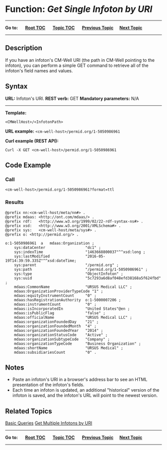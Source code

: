 # Function: *Get Single Infoton by URI* #

----

**Go to:** &nbsp;&nbsp;&nbsp;&nbsp; [**Root TOC**](CM-Well.RootTOC.md) &nbsp;&nbsp;&nbsp;&nbsp; [**Topic TOC**](API.TOC.md) &nbsp;&nbsp;&nbsp;&nbsp; [**Previous Topic**](API.Login.Login.md)&nbsp;&nbsp;&nbsp;&nbsp; [**Next Topic**](API.Get.GetMultipleInfotonsByURI.md)  

----

## Description ##
If you have an infoton's CM-Well URI (the path in CM-Well pointing to the infoton), you can perform a simple GET command to retrieve all of the infoton's field names and values.

## Syntax ##

**URL:** Infoton's URI.
**REST verb:** GET
**Mandatory parameters:** N/A

----------

**Template:**

    <CMWellHost>/<InfotonPath>

**URL example:**
   `<cm-well-host>/permid.org/1-5050986961`

**Curl example (REST API):**

    Curl -X GET <cm-well-host>/permid.org/1-5050986961

## Code Example ##

### Call ###

    <cm-well-host>/permid.org/1-5050986961?format=ttl

### Results ###

    @prefix nn:<cm-well-host/meta/nn#> .
    @prefix mdaas: <http://ont.com/mdaas/> .
    @prefix rdf:   <http://www.w3.org/1999/02/22-rdf-syntax-ns#> .
    @prefix xsd:   <http://www.w3.org/2001/XMLSchema#> .
    @prefix sys:   <cm-well-host/meta/sys#> .
    @prefix o: <http://permid.org/> .
    
    o:1-5050986961  a   mdaas:Organization ;
        sys:dataCenter                  "dc1" ;
        sys:indexTime                   "1463668800037"^^xsd:long ;
        sys:lastModified                "2016-05-19T14:39:59.335Z"^^xsd:dateTime;
        sys:parent                      "/permid.org" ;
        sys:path                        "/permid.org/1-5050986961" ;
        sys:type                        "ObjectInfoton" ;
        sys:uuid                        "5c7293a6d8af048efd38168a5f624fbd" ;
        mdaas:CommonName                "URSUS Medical LLC" ;
        mdaas:OrganizationProviderTypeCode "1" ;
        mdaas:equityInstrumentCount     "0" ;
        mdaas:hasRegistrationAuthority  o:1-5000007206 ;
        mdaas:instrumentCount           "0" ;
        mdaas:isIncorporatedIn          "United States"@en ;
        mdaas:isPublicFlag              "false" ;
        mdaas:officialName              "URSUS Medical LLC" ;
        mdaas:organizationFoundedDay    "21" ;
        mdaas:organizationFoundedMonth  "4" ;
        mdaas:organizationFoundedYear   "2014" ;
        mdaas:organizationStatusCode    "Active" ;
        mdaas:organizationSubtypeCode   "Company" ;
        mdaas:organizationTypeCode      "Business Organization" ;
        mdaas:shortName                 "URSUS Medical" ;
        mdaas:subsidiariesCount         "0" .


## Notes ##

* Paste an infoton's URI in a browser's address bar to see an HTML presentation of the infoton's fields.
* Each time an infoton is updated, an additional "historical" version of the infoton is saved, and the infoton's URL will point to the newest version. 

## Related Topics ##
[Basic Queries](DevGuide.BasicQueries.md)
[Get Multiple Infotons by URI](API.Get.GetMultipleInfotonsByURI.md)

----

**Go to:** &nbsp;&nbsp;&nbsp;&nbsp; [**Root TOC**](CM-Well.RootTOC.md) &nbsp;&nbsp;&nbsp;&nbsp; [**Topic TOC**](API.TOC.md) &nbsp;&nbsp;&nbsp;&nbsp; [**Previous Topic**](API.Login.Login.md)&nbsp;&nbsp;&nbsp;&nbsp; [**Next Topic**](API.Get.GetMultipleInfotonsByURI.md)  

----
